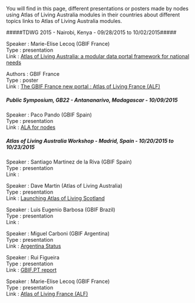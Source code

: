 You will find in this page, different presentations or posters made by nodes using Atlas of Living Australia modules in their countries about different topics links to Atlas of Living Australia modules. 


#####TDWG 2015 - Nairobi, Kenya - 09/28/2015 to 10/02/2015#####

Speaker : Marie-Elise Lecoq (GBIF France) <br />
Type : presentation <br />
Link : [Atlas of Living Australia: a modular data portal framework for national needs](https://drive.google.com/file/d/0B8pUDYEQpQ1kYnB3MDI2dEhNN1U/view?usp=sharing)

Authors : GBIF France <br />
Type : poster <br />
Link : [The GBIF France new portal : Atlas of Living France (ALF)](https://drive.google.com/file/d/0B8pUDYEQpQ1kUEViTW1nV1Y1cVk/view?usp=sharing)

##### Public Symposium, GB22 - Antananarivo, Madagascar - 10/09/2015  #####

Speaker : Paco Pando (GBIF Spain) <br />
Type : presentation <br />
Link : [ALA for nodes](https://drive.google.com/file/d/0BzNtzhUIIHeNX2Z1TUZESV9XMVE/view?usp=sharing)

##### Atlas of Living Australia Workshop - Madrid, Spain - 10/20/2015 to 10/23/2015 #####

Speaker : Santiago Martinez de la Riva (GBIF Spain) <br />
Type : presentation <br />
Link :

Speaker : Dave Martin (Atlas of Living Australia)<br />
Type : presentation <br />
Link : [Launching Atlas of Living Scotland](https://docs.google.com/presentation/d/1l08S0u0nznCdAPeihtYHGE_DX3Ny-wbnKMJqichadSU/edit)

Speaker : Luis Eugenio Barbosa (GBIF Brazil)<br />
Type : presentation <br />
Link :

Speaker : Miguel Carboni (GBIF Argentina) <br />
Type : presentation <br />
Link : [Argentina Status](https://drive.google.com/file/d/0B8pUDYEQpQ1kSkN0dlBIT3BHNWc/view?usp=sharing)

Speaker : Rui Figueira <br />
Type : presentation <br />
Link : [GBIF.PT report](https://drive.google.com/file/d/0BxXroyZNSkrUb1lmNmlvSEZkc0U/view?usp=sharing)

Speaker : Marie-Elise Lecoq (GBIF France) <br />
Type : presentation <br />
Link : [Atlas of Living France (ALF)](https://drive.google.com/file/d/0B8pUDYEQpQ1kQ1c3Rm5xTGIwNGs/view?usp=sharing)